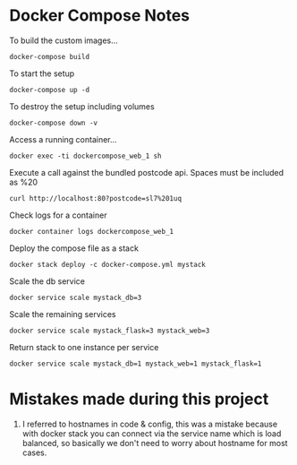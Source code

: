 # Docker Compose Notes

To build the custom images...

```
docker-compose build
```

To start the setup

```
docker-compose up -d
```

To destroy the setup including volumes

```
docker-compose down -v
```

Access a running container...

```
docker exec -ti dockercompose_web_1 sh
```

Execute a call against the bundled postcode api. Spaces must be included as %20

```
curl http://localhost:80?postcode=sl7%201uq
```

Check logs for a container

```
docker container logs dockercompose_web_1
```

Deploy the compose file as a stack

```
docker stack deploy -c docker-compose.yml mystack
```

Scale the db service

```
docker service scale mystack_db=3
```

Scale the remaining services

```
docker service scale mystack_flask=3 mystack_web=3
```

Return stack to one instance per service

```
docker service scale mystack_db=1 mystack_web=1 mystack_flask=1
```

# Mistakes made during this project

1. I referred to hostnames in code & config, this was a mistake because with docker stack you can connect via the service name which is load balanced, so basically we don't need to worry about hostname for most cases.
